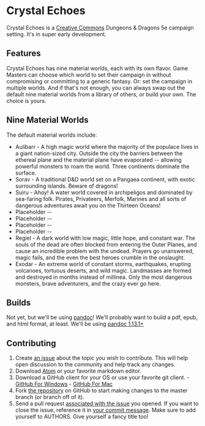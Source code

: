 # Crystal Echoes

Crystal Echoes is a [Creative Commons](http://creativecommons.org/licenses/by-nc-sa/3.0/) Dungeons & Dragons 5e campaign setting. It's in super early development.

## Features

Crystal Echoes has nine material worlds, each with its own flavor. Game Masters can choose which world to set their campaign in without compromising or committing to a generic fantasy. Or: set the campaign in multiple worlds. And if that's not enough, you can always swap out the default nine material worlds from a library of others, or build your own. The choice is yours.

## Nine Material Worlds

The default material worlds include:

* Aulibarr - A high magic world where the majority of the populace lives in a giant nation-sized city. Outside the city the barriers between the ethereal plane and the material plane have evaporated -- allowing powerful monsters to roam the world. Three continents dominate the surface.
* Sorav - A traditional D&D world set on a Pangaea continent, with exotic surrounding islands. Beware of dragons!
* Suiru - Ahoy! A water world covered in archipeligos and dominated by sea-faring folk. Pirates, Privateers, Merfolk, Marines and all sorts of dangerous adventures await you on the Thirteen Oceans!
* Placeholder --
* Placeholder --
* Placeholder --
* Placeholder --
* Regiel - A dark world with low magic, little hope, and constant war. The souls of the dead are often blocked from entering the Outer Planes, and cause an incredible problem with the undead. Prayers go unanswered, magic fails, and the even the best heroes crumble in the onslaught.
* Exodar - An extreme world of constant storms, earthquakes, erupting volcanoes, tortuous deserts, and wild magic. Landmasses are formed and destroyed in months instead of millinea. Only the most dangerous monsters, brave adventurers, and the crazy ever go here.

## Builds

Not yet, but we'll be using [pandoc](http://johnmacfarlane.net/pandoc/README.html)! We'll probably want to build a pdf, epub, and html format, at least. We'll be using [pandoc 1.13.1+](https://github.com/jgm/pandoc/releases/tag/1.13.1)


## Contributing

1. Create [an issue](https://github.com/echohack/CrystalEchoes/issues) about the topic you wish to contribute. This will help open discussion to the community and help track any changes.
2. Download [Atom](https://atom.io/) or your favorite markdown editor.
3. Download a GitHub client for your OS or use your favorite git client. - [GitHub For Windows](https://windows.github.com/) - [GitHub For Mac](https://mac.github.com/)
4. Fork [the repository](github.com/echohack/CrystalEchoes) on GitHub to start making changes to the master branch (or branch off of it).
5. Send a pull request [associated with the issue](https://github.com/blog/957-introducing-issue-mentions) you opened. If you want to close the issue, reference it in [your commit message](https://github.com/blog/1506-closing-issues-via-pull-requests). Make sure to add yourself to AUTHORS. Give yourself a fancy title too!
